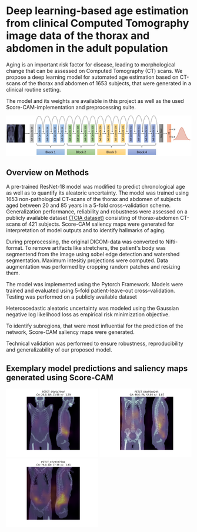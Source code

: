 # Deep learning-based age estimation from clinical Computed Tomography image data of the thorax and abdomen in the adult population

Aging is an important risk factor for disease, leading to morphological change that can be assessed on Computed Tomography (CT) scans. We propose a deep learning model for automated age estimation based on CT-scans of the thorax and abdomen of 1653 subjects, that were generated in a clinical routine setting.

The model and its weights are available in this project as well as the used Score-CAM-implementation and preprocessing suite.

![model](https://github.com/BjarneKerber/age_estimation/blob/main/images/model.jpg "Visualization of our proposed model.")

## Overview on Methods
A pre-trained ResNet-18 model was modified to predict chronological age as well as to quantify its aleatoric uncertainty. The model was trained using 1653 non-pathological CT-scans of the thorax and abdomen of subjects aged between 20 and 85 years in a 5-fold cross-validation scheme. Generalization performance, reliability and robustness were assessed on a publicly available dataset [(TCIA dataset)](https://wiki.cancerimagingarchive.net/pages/viewpage.action?pageId=93258287) consisting of thorax-abdomen CT-scans of 421 subjects. Score-CAM saliency maps were generated for interpretation of model outputs and to identify hallmarks of aging.

During preprocessing, the original DICOM-data was converted to Nifti-format. To remove artifacts like stretchers, the patient's body was segmentend from the image using sobel edge detection and watershed segmentation. Maximum intesitiy projections were computed. Data augmentation was performed by cropping random patches and resizing them. 

The model was implemented using the Pytorch Framework. Models were trained and evaluated using 5-fold patient-leave-out cross-validation. Testing was performed on a publicly available dataset 

Heteroscedastic aleatoric uncertainty was modeled using the Gaussian negative log likelihood loss as empirical risk minimization objective.

To identify subregions, that were most influential for the prediction of the network, Score-CAM saliency maps were generated. 

Technical validation was performed to ensure robustness, reproducibility and generalizability of our proposed model.

## Exemplary model predictions and saliency maps generated using Score-CAM
<p float="left">
  <img src="https://github.com/BjarneKerber/age_estimation/blob/main/images/scc3.png" width="250" />
  <img src="https://github.com/BjarneKerber/age_estimation/blob/main/images/scc2.png" width="250" /> 
  <img src="https://github.com/BjarneKerber/age_estimation/blob/main/images/scc1.png" width="250" />
</p>
